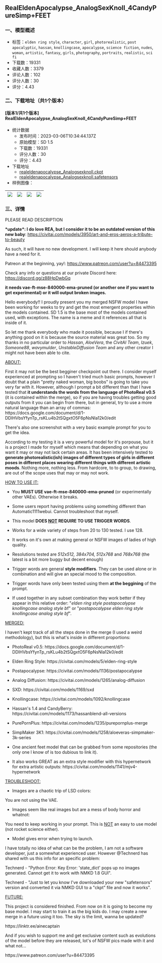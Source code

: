 ## RealEldenApocalypse_AnalogSexKnoll_4CandyPureSimp+FEET
### 一、模型概述

- 标签：`elden ring style`, `character`, `girl`, `photorealistic`, `post apocalyptic`, `hassan`, `knollingcase`, `apocalypse`, `science fiction`, `nudes`, `woman`, `artistic`, `fantasy`, `girls`, `photography`, `portraits`, `realistic`, `sci fi`
- 下载数：19331
- 收藏人数：3379
- 评论人数：102
- 评分人数：30
- 评分：4.43

### 二、下载地址（共1个版本）

#### [版本1/共1个版本] RealEldenApocalypse_AnalogSexKnoll_4CandyPureSimp+FEET

- 统计数据
  - 发布时间：2023-03-06T10:34:44.137Z
  - 原始模型：SD 1.5
  - 下载数：19331
  - 评分人数：30
  - 评分：4.43
- 下载地址
  - [realeldenapocalypse_Analogsexknoll.ckpt](https://civitai.com/api/download/models/1798?type=Model&format=PickleTensor&size=full&fp=fp16)
  - [realeldenapocalypse_Analogsexknoll.safetensors](https://civitai.com/api/download/models/1798)
- 样例图像：

| <img src="https://image.civitai.com/xG1nkqKTMzGDvpLrqFT7WA/8b4ab898-eab8-48cf-1fde-a636453b8e00/width=450/15895.jpeg" /> | <img src="https://image.civitai.com/xG1nkqKTMzGDvpLrqFT7WA/edfb2371-43f7-4b67-8955-060c7b997f00/width=450/15914.jpeg" /> | <img src="https://image.civitai.com/xG1nkqKTMzGDvpLrqFT7WA/f32dddf5-924a-42ca-c5bf-628ac6946f00/width=450/15913.jpeg" /> | <img src="https://image.civitai.com/xG1nkqKTMzGDvpLrqFT7WA/e2f99c62-7339-461b-3116-800c6a297c00/width=450/15912.jpeg" /> |
| ---- | ---- | ---- | ---- |


### 三、详情
<p>PLEASE READ DESCRIPTION</p><p><strong>*update*: I do love REA, but I consider it to be an outdated version of this new baby</strong>: <a target="_blank" rel="ugc" href="https://civitai.com/models/3950/art-and-eros-aeros-a-tribute-to-beauty">https://civitai.com/models/3950/art-and-eros-aeros-a-tribute-to-beauty</a></p><p>As such, it will have no new development. I will keep it here should anybody have a need for it.</p><p></p><p>Patreon at the beginning, yay!: <a target="_blank" rel="ugc" href="https://www.patreon.com/user?u=84473395">https://www.patreon.com/user?u=84473395</a></p><p>Check any info or questions at our private Discord here: <a target="_blank" rel="ugc" href="https://discord.gg/z88HpDwbGq">https://discord.gg/z88HpDwbGq</a></p><p><strong>it needs vae-ft-mse-840000-ema-pruned (or another one if you want to get experimental) or it will output broken images.</strong></p><p>Hello everybody!! I proudly present you my merged NSFW model I have been working for weeks to try and get the most emergent properties within the models contained. SD 1.5 is the base most of the models contained used, with exceptions. The name is a meme and it references all that is inside of it.</p><p>So let me thank everybody who made it possible, because I if there's anything good on it is because the source material was great too. So my thanks in no particular order to <em>Hassan</em>, <em>AloeVera</em>, the <em>CivitAI Team</em>, <em>Izuek</em>, <em>Someone88</em>, <em>wavymulder</em>, <em>UnstableDiffusion Team</em> and any other creator I might not have been able to cite.</p><p><u>ABOUT:</u></p><p>First it may not be the best begginer checkpoint out there. I consider myself experienced at prompting so I haven't tried much basic prompts, however I doubt that a plain "pretty naked woman, big boobs" is going to take you very far with it. However, although I prompt a bit different than that I have tested that <strong>it understands the words from the language of PhotoReal v0.5</strong> (it is contained within the merge), so if you are having troubles getting good outputs from it you can begin from there, but in general, try to use a more natural language than an array of commas: https://docs.google.com/document/d/1-DDIHVbsYfynTp_rsKLu4b2tSQgxtO5F6pNsNla12k0/edit</p><p>There's also one screenshot with a very basic example prompt for you to get the idea.</p><p>According to my testing it is a very powerful model for it's porpouse, but it is a project I made for myself which means that depending on what you want it may or may not lack certain areas. It has been intensively tested to <strong>generate photorealistic(ish) images of different types of girls in different poses in different places wearing different things with different artistic moods</strong>. Nothing more, nothing less. From hardcore, to to group, to drawing, are out of the scope uses that may or may not work.</p><p><u>HOW TO USE IT:</u></p><ul><li><p>You <strong>MUST USE vae-ft-mse-840000-ema-pruned</strong> (or experimentally other VAEs). Otherwise it breaks.</p></li><li><p>Some users report having problems using something different than Automatic1111webui. Cannot troubleshoot that myself.</p></li><li><p>This model <strong>DOES <u>NOT</u> REQUIRE TO USE TRIGGER WORDS</strong>.</p></li><li><p>Works for a wide variety of steps from 20 to 130 tested. I use 128.</p></li><li><p>It works on it's own at making general or NSFW images of ladies of high quality.</p></li><li><p>Resolutions tested are <em>512x512, 384x704, 512x768</em> and <em>768x768</em> (the latest is a bit more buggy but decent enough)</p></li><li><p>Trigger words are general <strong>style modifiers</strong>. They can be used alone or in combination and will give an special mood to the composition.</p></li><li><p>Trigger words have only been tested using them <strong>at the beggining</strong> of the prompt.</p></li><li><p>If used together in any subset combination they work better if they appear in this relative order: "<em>elden ring style postapocalypse knollingcase analog style b</em>f" or "<em>postapocalypse elden ring style knollingcase analog style bf</em>".</p></li></ul><p><u>MERGED:</u></p><p>I haven't kept track of all the steps done in the merge (I used a weird methodology), but this is what's inside in different proportions:</p><ul><li><p>PhotoReal v0.5: https://docs.google.com/document/d/1-DDIHVbsYfynTp_rsKLu4b2tSQgxtO5F6pNsNla12k0/edit</p></li><li><p>Elden Ring Style: https://civitai.com/models/5/elden-ring-style</p></li><li><p>Postapocalypse: https://civitai.com/models/1136/postapocalypse</p></li><li><p>Analog Diffusion: https://civitai.com/models/1265/analog-diffusion</p></li><li><p>SXD: https://civitai.com/models/1169/sxd</p></li><li><p>Knollingcase: https://civitai.com/models/1092/knollingcase</p></li><li><p>Hassan's 1.4 and CandyBerry: https://civitai.com/models/1173/hassanblend-all-versions</p></li><li><p>PurePornPlus: https://civitai.com/models/1235/purepornplus-merge</p></li><li><p>SimpMaker 3K1: https://civitai.com/models/1258/aloeveras-simpmaker-3k-series</p></li><li><p>One ancient feet model that can be grabbed from some repositories (the only one I know of is too dubious to link it).</p></li><li><p>It also works GREAT as an extra style modifier with this hypernetwork for extra artistic outputs: https://civitai.com/models/1141/mjv4-hypernetwork</p></li></ul><p><u>TROUBLESHOOT:</u></p><ul><li><p>Images are a chaotic trip of LSD colors:</p></li></ul><p>You are not using the VAE.</p><ul><li><p>Images seem like real images but are a mess of body horror and whatnot:</p></li></ul><p>You need to keep working in your prompt. This is <u>NOT</u> an easy to use model (not rocket science either).</p><ul><li><p>Model gives error when trying to launch.</p></li></ul><p>I have totally no idea of what can be the problem, I am not a software developer, just a somewhat experienced user. However @Technerd has shared with us this info for an specific problem:</p><p>Technerd - "Python Error: Key Error: 'state_dict' pops up no images generated. Cannot get it to work with NMKD 1.8 GUI".</p><p>Technerd - "Just to let you know I've downloaded your new "safetensors" version and converted it via NMKD GUI to a "ckpt" file and now it works".</p><p><u>FUTURE:</u></p><p>This project is considered finished. From now on it is going to become my base model. I may start to train it as the big kids do. I may create a new merge in a future using it too. The sky is the limit, wanna be updated?</p><p>https://linktr.ee/ainecaptain</p><p>And if you wish to support me and get exclusive content such as evolutions of the model before they are released, lot's of NSFW pics made with it and what not...</p><p>https://www.patreon.com/user?u=84473395</p>